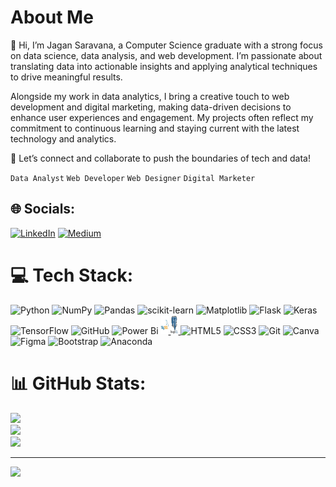 # About Me
👋 Hi, I’m Jagan Saravana, a Computer Science graduate with a strong focus on data science, data analysis, and web development. I’m passionate about translating data into actionable insights and applying analytical techniques to drive meaningful results.

Alongside my work in data analytics, I bring a creative touch to web development and digital marketing, making data-driven decisions to enhance user experiences and engagement. My projects often reflect my commitment to continuous learning and staying current with the latest technology and analytics.

🔗 Let’s connect and collaborate to push the boundaries of tech and data!

`Data Analyst` `Web Developer` `Web Designer` `Digital Marketer`

## 🌐 Socials:
[![LinkedIn](https://img.shields.io/badge/LinkedIn-%230077B5.svg?logo=linkedin&logoColor=white)](https://linkedin.com/in/jagan-saravana-n) [![Medium](https://img.shields.io/badge/Medium-12100E?logo=medium&logoColor=white)](https://medium.com/@jagansaravana27)


# 💻 Tech Stack:
![Python](https://img.shields.io/badge/python-3670A0?style=for-the-badge&logo=python&logoColor=ffdd54) ![NumPy](https://img.shields.io/badge/numpy-%23013243.svg?style=for-the-badge&logo=numpy&logoColor=white) ![Pandas](https://img.shields.io/badge/pandas-%23150458.svg?style=for-the-badge&logo=pandas&logoColor=white)  ![scikit-learn](https://img.shields.io/badge/scikit--learn-%23F7931E.svg?style=for-the-badge&logo=scikit-learn&logoColor=white) ![Matplotlib](https://img.shields.io/badge/Matplotlib-%23ffffff.svg?style=for-the-badge&logo=Matplotlib&logoColor=black) ![Flask](https://img.shields.io/badge/flask-%23000.svg?style=for-the-badge&logo=flask&logoColor=white)  ![Keras](https://img.shields.io/badge/Keras-%23D00000.svg?style=for-the-badge&logo=Keras&logoColor=white) ![TensorFlow](https://img.shields.io/badge/TensorFlow-%23FF6F00.svg?style=for-the-badge&logo=TensorFlow&logoColor=white) ![GitHub](https://img.shields.io/badge/github-%23121011.svg?style=for-the-badge&logo=github&logoColor=white) ![Power Bi](https://img.shields.io/badge/power_bi-F2C811?style=for-the-badge&logo=powerbi&logoColor=black) <a href="https://www.mysql.com/" target="_blank" rel="noreferrer"> <img src="https://raw.githubusercontent.com/devicons/devicon/master/icons/mysql/mysql-original-wordmark.svg" alt="mysql" width="12" height="30"/> </a> <a href="https://www.postgresql.org" target="_blank" rel="noreferrer"> <img src="https://raw.githubusercontent.com/devicons/devicon/master/icons/postgresql/postgresql-original-wordmark.svg" alt="postgresql" width="12" height="30"/> </a>  ![HTML5](https://img.shields.io/badge/html5-%23E34F26.svg?style=for-the-badge&logo=html5&logoColor=white) ![CSS3](https://img.shields.io/badge/css3-%231572B6.svg?style=for-the-badge&logo=css3&logoColor=white) ![Git](https://img.shields.io/badge/git-%23F05033.svg?style=for-the-badge&logo=git&logoColor=white)  ![Canva](https://img.shields.io/badge/Canva-%2300C4CC.svg?style=for-the-badge&logo=Canva&logoColor=white) ![Figma](https://img.shields.io/badge/figma-%23F24E1E.svg?style=for-the-badge&logo=figma&logoColor=white)  ![Bootstrap](https://img.shields.io/badge/bootstrap-%238511FA.svg?style=for-the-badge&logo=bootstrap&logoColor=white) ![Anaconda](https://img.shields.io/badge/Anaconda-%2344A833.svg?style=for-the-badge&logo=anaconda&logoColor=white)

# 📊 GitHub Stats:
![](https://github-readme-stats.vercel.app/api?username=JaganSaravana07&theme=dark&hide_border=true&include_all_commits=false&count_private=false)<br/>
![](https://github-readme-streak-stats.herokuapp.com/?user=JaganSaravana07&theme=dark&hide_border=true)<br/>
![](https://github-readme-stats.vercel.app/api/top-langs/?username=JaganSaravana07&theme=dark&hide_border=true&include_all_commits=false&count_private=false&layout=compact)

---
[![](https://visitcount.itsvg.in/api?id=JaganSaravana07&icon=0&color=0)](https://visitcount.itsvg.in)

<!-- Proudly created with GPRM ( https://gprm.itsvg.in ) -->
